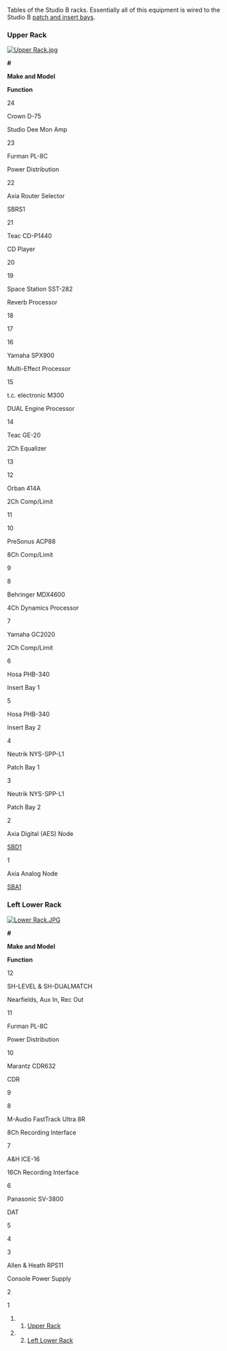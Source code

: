 Tables of the Studio B racks. Essentially all of this equipment is wired to the Studio B [patch and insert bays](https://wiki.wmfo.org/Training/Studio_B/Patch_Bays "Patch Bays").

### Upper Rack

[![Upper Rack.jpg](https://wiki.wmfo.org/@api/deki/files/480/=Upper_Rack.jpg?size=webview)](https://wiki.wmfo.org/@api/deki/files/480/=Upper_Rack.jpg "Upper Rack.jpg")

**\#**

**Make and Model**

**Function**

24

Crown D-75

Studio Dee Mon Amp

23

Furman PL-8C

Power Distribution

22

Axia Router Selector

SBRS1

21

Teac CD-P1440

CD Player

20

19

Space Station SST-282

Reverb Processor

18

17

16

Yamaha SPX900

Multi-Effect Processor

15

t.c. electronic M300

DUAL Engine Processor

14

Teac GE-20

2Ch Equalizer

13

12

Orban 414A

2Ch Comp/Limit

11

10

PreSonus ACP88

8Ch Comp/Limit

9

8

Behringer MDX4600

4Ch Dynamics Processor

7

Yamaha GC2020

2Ch Comp/Limit

6

Hosa PHB-340

Insert Bay 1

5

Hosa PHB-340

Insert Bay 2

4

Neutrik NYS-SPP-L1

Patch Bay 1

3

Neutrik NYS-SPP-L1

Patch Bay 2

2

Axia Digital (AES) Node

[SBD1](https://wiki.wmfo.org/index.php?title=Operations/Diagrams_%26_Tables/Axia_Normal_Tables/SBD1 "SBD1")

1

Axia Analog Node

[SBA1](https://wiki.wmfo.org/index.php?title=Operations/Diagrams_%26_Tables/Axia_Normal_Tables/SBA1 "SBA1")

### Left Lower Rack

[![Lower Rack.JPG](https://wiki.wmfo.org/@api/deki/files/481/=Lower_Rack.JPG?size=webview)](https://wiki.wmfo.org/@api/deki/files/481/=Lower_Rack.JPG "Lower Rack.JPG")

**\#**

**Make and Model**

**Function**

12

SH-LEVEL & SH-DUALMATCH

Nearfields, Aux In, Rec Out

11

Furman PL-8C

Power Distribution

10

Marantz CDR632

CDR

9

8

M-Audio FastTrack Ultra 8R

8Ch Recording Interface

7

A&H ICE-16

16Ch Recording Interface

6

Panasonic SV-3800

DAT

5

4

3

Allen & Heath RPS11

Console Power Supply

2

1

1.  1. [Upper Rack](#Upper_Rack)
2.  2. [Left Lower Rack](#Left_Lower_Rack)

